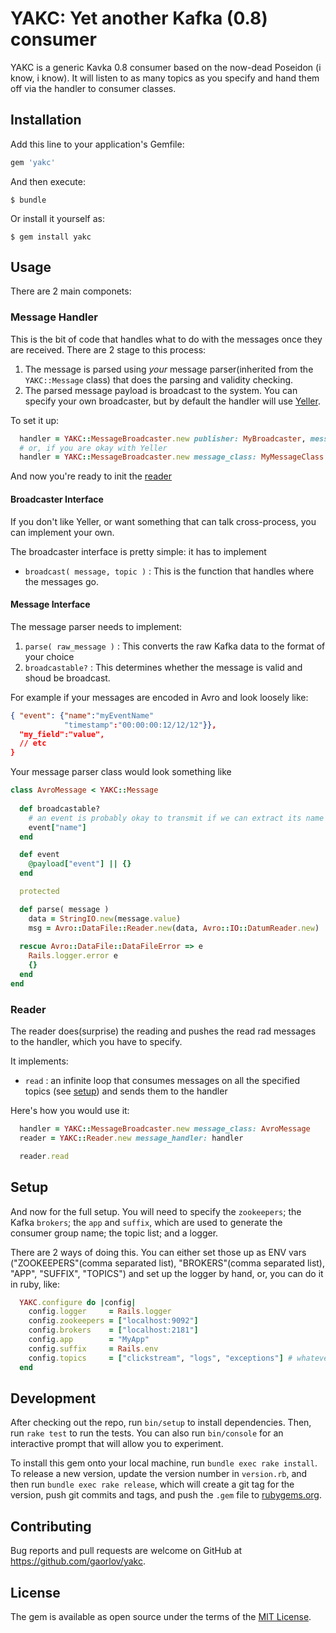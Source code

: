 # YAKC: Yet another Kafka (0.8) consumer

YAKC is a generic Kavka 0.8 consumer based on the now-dead Poseidon (i know, i know). It will listen to as many topics as you specify and hand them off via the handler to consumer classes.

## Installation

Add this line to your application's Gemfile:

```ruby
gem 'yakc'
```

And then execute:

    $ bundle

Or install it yourself as:

    $ gem install yakc

## Usage

There are 2 main componets:

### Message Handler

This is the bit of code that handles what to do with the messages once they are received. There are 2 stage to this process:

1. The message is parsed using *your* message parser(inherited from the `YAKC::Message` class) that does the parsing and validity checking. 
2. The parsed message payload is broadcast to the system. You can specify your own broadcaster, but by default the handler will use [Yeller](http://www.github.com/gaorlov/yeller).

To set it up:

```ruby
  handler = YAKC::MessageBroadcaster.new publisher: MyBroadcaster, message_class: MyMessageClass
  # or, if you are okay with Yeller
  handler = YAKC::MessageBroadcaster.new message_class: MyMessageClass
```

And now you're ready to init the [reader](#reader)

#### Broadcaster Interface

If you don't like Yeller, or want something that can talk cross-process, you can implement your own.

The broadcaster interface is pretty simple: it has to implement
* `broadcast( message, topic )` : This is the function that handles where the messages go.
 
#### Message Interface

The message parser needs to implement:

1. `parse( raw_message )` : This converts the raw Kafka data to the format of your choice
2. `broadcastable?` : This determines whether the message is valid and shoud be broadcast. 

For example if your messages are encoded in Avro and look loosely like:
```json
{ "event": {"name":"myEventName"
            "timestamp":"00:00:00:12/12/12"}},
  "my_field":"value",
  // etc
}
```

Your message parser class would look something like

```ruby
class AvroMessage < YAKC::Message
  
  def broadcastable?
    # an event is probably okay to transmit if we can extract its name
    event["name"]
  end

  def event
    @payload["event"] || {}
  end

  protected

  def parse( message )
    data = StringIO.new(message.value)
    msg = Avro::DataFile::Reader.new(data, Avro::IO::DatumReader.new)
    
  rescue Avro::DataFile::DataFileError => e
    Rails.logger.error e
    {}
  end
end

```


### Reader

The reader does(surprise) the reading and pushes the read rad messages to the handler, which you have to specify.

It implements:

* `read` : an infinite loop that consumes messages on all the specified topics (see [setup](#setup)) and sends them to the handler

Here's how you would use it:

```ruby
  handler = YAKC::MessageBroadcaster.new message_class: AvroMessage
  reader = YAKC::Reader.new message_handler: handler

  reader.read
```

## Setup

And now for the full setup. You will need to specify the `zookeepers`; the Kafka `brokers`; the `app` and `suffix`, which are used to generate the consumer group name; the topic list; and a logger. 

There are 2 ways of doing this. You can either set those up as ENV vars ("ZOOKEEPERS"(comma separated list), "BROKERS"(comma separated list), "APP", "SUFFIX", "TOPICS") and set up the logger by hand, or, you can do it in ruby, like:

```ruby
  YAKC.configure do |config|
    config.logger     = Rails.logger
    config.zookeepers = ["localhost:9092"]
    config.brokers    = ["localhost:2181"]
    config.app        = "MyApp"
    config.suffix     = Rails.env
    config.topics     = ["clickstream", "logs", "exceptions"] # whatever you're listening for
  end
```

## Development

After checking out the repo, run `bin/setup` to install dependencies. Then, run `rake test` to run the tests. You can also run `bin/console` for an interactive prompt that will allow you to experiment.

To install this gem onto your local machine, run `bundle exec rake install`. To release a new version, update the version number in `version.rb`, and then run `bundle exec rake release`, which will create a git tag for the version, push git commits and tags, and push the `.gem` file to [rubygems.org](https://rubygems.org).

## Contributing

Bug reports and pull requests are welcome on GitHub at https://github.com/gaorlov/yakc.


## License

The gem is available as open source under the terms of the [MIT License](http://opensource.org/licenses/MIT).


